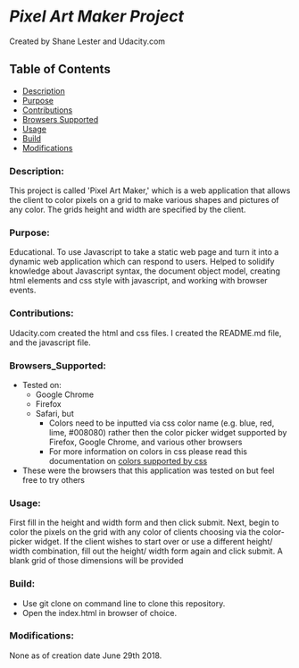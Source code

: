 # *Pixel Art Maker Project*

Created by Shane Lester and Udacity.com

## Table of Contents

- [Description](#description)
- [Purpose](#purpose)
- [Contributions](#contributions)
- [Browsers Supported](#browsers_supported)
- [Usage](#usage)
- [Build](#build)
- [Modifications](#modifications)

### Description: 
This project is called 'Pixel Art Maker,'
which is a web application that allows the client to color pixels 
 on a grid to make various shapes and pictures of any color. 
 The grids height and width are specified by the client. 

### Purpose:     
Educational. To use Javascript to take a static web page and turn it
into a dynamic web application which can respond to users. Helped to 
solidify knowledge about Javascript syntax, the document object model,
creating html elements and css style with javascript, and working with
browser events. 

### Contributions:
Udacity.com created the html and css files. I created the README.md file, and the javascript file. 

### Browsers_Supported:
- Tested on:
	- Google Chrome 
	- Firefox
	- Safari, but
		- Colors need to be inputted via css color name (e.g. blue, red, lime, #008080) rather then the color picker widget supported by Firefox, Google Chrome, and various other browsers
		- For more information on colors in css please read this documentation on [colors supported by css](https://www.w3schools.com/cssref/css_colors.asp)	
- These were the browsers that this application was tested on but feel free to try others


### Usage:       
First fill in the height and width form and then click submit. Next, begin to color the pixels on the grid with any color of clients choosing via the color-picker widget. If the client wishes to start over or use a different height/ width combination, fill out the 
height/ width form again and click submit. A blank grid of those dimensions will be provided 

### Build:
- Use git clone on command line to clone this repository.
- Open the index.html in browser of choice. 

### Modifications:
None as of creation date June 29th 2018.
